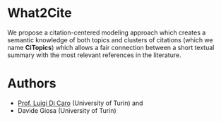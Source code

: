 # What2Cite

We propose a citation-centered  modeling approach which creates a semantic knowledge of both topics and clusters of citations (which we name **CiTopics**) which allows a fair connection between a short textual summary with the most relevant references in the literature.

# Authors

* [Prof. Luigi Di Caro](https://luigidicaro.me/) (University of Turin) and
* Davide Giosa (University of Turin)